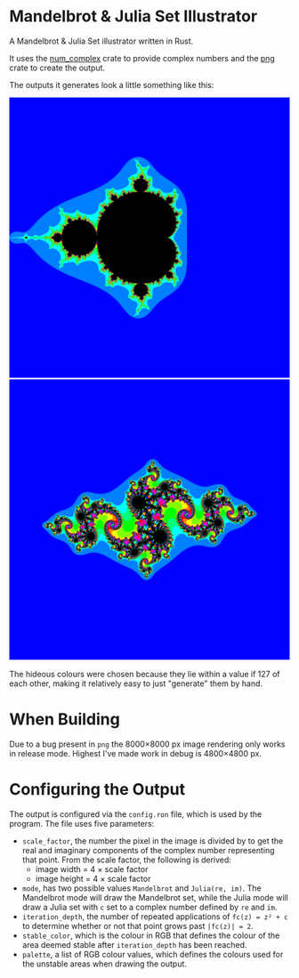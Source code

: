 # Mandelbrot & Julia Set Illustrator

A Mandelbrot & Julia Set illustrator written in Rust.

It uses the [num_complex](https://github.com/rust-num/num-complex) crate to provide complex numbers and the [png](https://github.com/image-rs/image-png) crate to create the output.

The outputs it generates look a little something like this:

![Mandelbrot Example](https://raw.githubusercontent.com/ElectricCoffee/mandelbrot/master/mandelbrot_8000x8000.png)
![Julia Example](https://raw.githubusercontent.com/ElectricCoffee/mandelbrot/master/julia_-0.8%2B0.156i_8000x8000.png)

The hideous colours were chosen because they lie within a value if 127 of each other, making it relatively easy to just "generate" them by hand.

# When Building

Due to a bug present in `png` the 8000×8000 px image rendering only works in release mode.
Highest I've made work in debug is 4800×4800 px.

# Configuring the Output
The output is configured via the `config.ron` file, which is used by the program.
The file uses five parameters:
* `scale_factor`, the number the pixel in the image is divided by to get the real and imaginary components of the complex number representing that point.
From the scale factor, the following is derived:
    - image width = 4 × scale factor
    - image height = 4 × scale factor
* `mode`, has two possible values `Mandelbrot` and `Julia(re, im)`. The Mandelbrot mode will draw the Mandelbrot set, while the Julia mode will draw a Julia set with `c` set to a complex number defined by `re` and `im`.
* `iteration_depth`, the number of repeated applications of `fc(z) = z² + c` to determine whether or not that point grows past `|fc(z)| = 2`.
* `stable_color`, which is the colour in RGB that defines the colour of the area deemed stable after `iteration_depth` has been reached.
* `palette`, a list of RGB colour values, which defines the colours used for the unstable areas when drawing the output.